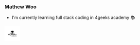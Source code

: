 ### Mathew Woo

- I'm currently learning full stack coding in 4geeks academy 📚

<img src="./img/BDT_logo_becas_geeks_v2.jpg" height=50xp>
